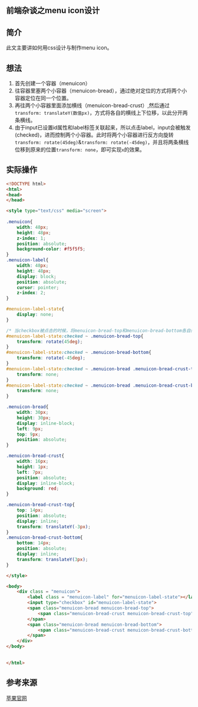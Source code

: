 ## 前端杂谈之menu icon设计
## 简介
此文主要讲如何用css设计与制作menu icon。
## 想法
1. 首先创建一个容器（menuicon）
2. 往容器里塞两个小容器（menuicon-bread），通过绝对定位的方式将两个小容器定位在同一个位置。
3. 再往两个小容器里面添加横线（menuicon-bread-crust）,然后通过`transform: translateY(数值px)`，方式将各自的横线上下位移，以此分开两条横线。
4. 由于input已设置id属性和label标签关联起来，所以点击label，input会被触发(checked)，进而控制两个小容器。此时将两个小容器进行反方向旋转`transform: rotate(45deg)`&`transform: rotate(-45deg)`，并且将两条横线位移到原来的位置`transform: none`，即可实现`x`的效果。

## 实际操作

``` html
<!DOCTYPE html>
<html>
<head>
</head>

<style type="text/css" media="screen">
       
.menuicon{
    width: 48px;
    height: 48px;
    z-index: 1;  
    position: absolute;
    background-color: #f5f5f5;
}
.menuicon-label{
    width: 48px;
    height: 48px;
    display: block;
    position: absolute;
    cursor: pointer;
    z-index: 2;
}

#menuicon-label-state{
    display: none;
}

/* 当checkbox被点击的时候，将menuicon-bread-top和menuicon-bread-bottom各自向反方向旋转45度，同时menuicon-bread-crust-top和menuicon-bread-crust-bottom移到中间的位置 */
#menuicon-label-state:checked ~ .menuicon-bread-top{
    transform: rotate(45deg);
}
#menuicon-label-state:checked ~ .menuicon-bread-bottom{
    transform: rotate(-45deg);
}
#menuicon-label-state:checked ~ .menuicon-bread .menuicon-bread-crust-top{
    transform: none;
}
#menuicon-label-state:checked ~ .menuicon-bread .menuicon-bread-crust-bottom{
    transform: none;
}

.menuicon-bread{
    width: 30px;
    height: 30px;
    display: inline-block;
    left: 9px;
    top: 9px;
    position: absolute;
}

.menuicon-bread-crust{
    width: 16px;
    height: 1px;
    left: 7px;
    position: absolute;
    display: inline-block;
    background: red;
}

.menuicon-bread-crust-top{
    top: 14px;
    position: absolute;
    display: inline;
    transform: translateY(-3px);
}
.menuicon-bread-crust-bottom{
    bottom: 14px;
    position: absolute;
    display: inline;
    transform: translateY(3px);
}

</style>

<body>
    <div class = "menuicon">
        <label class = "menuicon-label" for="menuicon-label-state"></label>
        <input type="checkbox" id="menuicon-label-state">
        <span class="menuicon-bread menuicon-bread-top">
            <span class="menuicon-bread-crust menuicon-bread-crust-top"></span>
        </span>
        <span class="menuicon-bread menuicon-bread-bottom">
            <span class="menuicon-bread-crust menuicon-bread-crust-bottom"></span>
        </span>
    </div>
</body>
    
    
</html>
```
## 参考来源
[苹果官网](https://www.apple.com/jp/)
